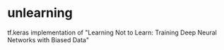 # unlearning
tf.keras implementation of "Learning Not to Learn: Training Deep Neural Networks with Biased Data"
